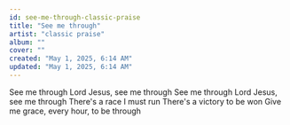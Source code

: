 ```yaml
---
id: see-me-through-classic-praise
title: "See me through"
artist: "classic praise"
album: ""
cover: ""
created: "May 1, 2025, 6:14 AM"
updated: "May 1, 2025, 6:14 AM"
---
```


See me through Lord Jesus, see me through 
See me through Lord Jesus, see me through
There's a race I must run
There's a victory to be won 
Give me grace, every hour, to be through